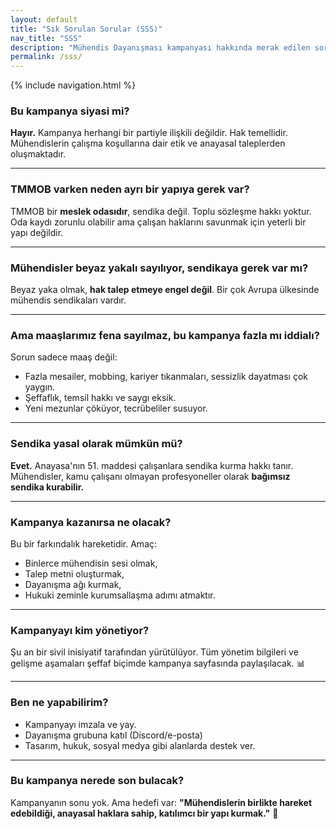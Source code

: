 ```yaml
---
layout: default
title: "Sık Sorulan Sorular (SSS)"
nav_title: "SSS"
description: "Mühendis Dayanışması kampanyası hakkında merak edilen sorular ve cevapları"
permalink: /sss/
---
```


{% include navigation.html %}

### <i class="fas fa-question-circle"></i> Bu kampanya siyasi mi?
**Hayır.** Kampanya herhangi bir partiyle ilişkili değildir. Hak temellidir. Mühendislerin çalışma koşullarına dair etik ve anayasal taleplerden oluşmaktadır.

---

### <i class="fas fa-question-circle"></i> TMMOB varken neden ayrı bir yapıya gerek var?
TMMOB bir **meslek odasıdır**, sendika değil. Toplu sözleşme hakkı yoktur. Oda kaydı zorunlu olabilir ama çalışan haklarını savunmak için yeterli bir yapı değildir.

---

### <i class="fas fa-question-circle"></i> Mühendisler beyaz yakalı sayılıyor, sendikaya gerek var mı?
Beyaz yaka olmak, **hak talep etmeye engel değil**. Bir çok Avrupa ülkesinde mühendis sendikaları vardır.

---

### <i class="fas fa-question-circle"></i> Ama maaşlarımız fena sayılmaz, bu kampanya fazla mı iddialı?
Sorun sadece maaş değil:
- Fazla mesailer, mobbing, kariyer tıkanmaları, sessizlik dayatması çok yaygın.
- Şeffaflık, temsil hakkı ve saygı eksik.
- Yeni mezunlar çöküyor, tecrübeliler susuyor.

---

### <i class="fas fa-question-circle"></i> Sendika yasal olarak mümkün mü?
**Evet.** Anayasa'nın 51. maddesi çalışanlara sendika kurma hakkı tanır.
Mühendisler, kamu çalışanı olmayan profesyoneller olarak **bağımsız sendika kurabilir.**

---

### <i class="fas fa-question-circle"></i> Kampanya kazanırsa ne olacak?
Bu bir farkındalık hareketidir. Amaç:
- <i class="fas fa-users"></i> Binlerce mühendisin sesi olmak,
- <i class="fas fa-file-alt"></i> Talep metni oluşturmak,
- <i class="fas fa-network-wired"></i> Dayanışma ağı kurmak,
- <i class="fas fa-gavel"></i> Hukuki zeminle kurumsallaşma adımı atmaktır.

---

### <i class="fas fa-question-circle"></i> Kampanyayı kim yönetiyor?
Şu an bir sivil inisiyatif tarafından yürütülüyor. Tüm yönetim bilgileri ve gelişme aşamaları şeffaf biçimde kampanya sayfasında paylaşılacak. 📊

---

### <i class="fas fa-question-circle"></i> Ben ne yapabilirim?
- <i class="fas fa-signature"></i> Kampanyayı imzala ve yay.
- <i class="fas fa-comments"></i> Dayanışma grubuna katıl (Discord/e-posta)
- <i class="fas fa-hands-helping"></i> Tasarım, hukuk, sosyal medya gibi alanlarda destek ver.

---

### <i class="fas fa-question-circle"></i> Bu kampanya nerede son bulacak?
Kampanyanın sonu yok. Ama hedefi var:
**"Mühendislerin birlikte hareket edebildiği, anayasal haklara sahip, katılımcı bir yapı kurmak."** 🎯

